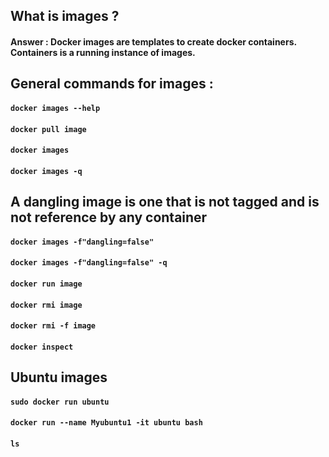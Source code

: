 ## What is images ?

#### Answer : Docker images are templates to create docker containers. Containers is a running instance of images.

## General commands for images :

#### `docker images --help`
#### `docker pull image`
#### `docker images`
#### `docker images -q`

## A dangling image is one that is not tagged and is not reference by any container

#### `docker images -f"dangling=false"`
#### `docker images -f"dangling=false" -q`

#### `docker run image`
#### `docker rmi image`
#### `docker rmi -f image`

#### `docker inspect`

## Ubuntu images

#### `sudo docker run ubuntu`
#### `docker run --name Myubuntu1 -it ubuntu bash`
#### `ls`

